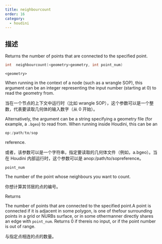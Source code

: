 ```yaml
---
title: neighbourcount
order: 16
category:
  - houdini
---
```

    
## 描述

Returns the number of points that are connected to the specified point.

```c
int  neighbourcount(<geometry>geometry, int point_num)
```

`<geometry>`

When running in the context of a node (such as a wrangle SOP), this argument
can be an integer representing the input number (starting at 0) to read the
geometry from.

当在一个节点的上下文中运行时（比如 wrangle SOP），这个参数可以是一个整数，代表要读取几何体的输入数字（从 0 开始）。

Alternatively, the argument can be a string specifying a geometry file (for
example, a `.bgeo`) to read from. When running inside Houdini, this can be an

```c
op:/path/to/sop
```

reference.

或者，该参数可以是一个字符串，指定要读取的几何体文件（例如，a.bgeo）。当在 Houdini 内部运行时，这个参数可以是 anop:/path/to/sopreference。

`point_num`

The number of the point whose neighbours you want to count.

你想计算其邻居的点的编号。

Returns

The number of points that are connected to the specified point.A point is
connected if it is adjacent in some polygon, is one of thefour surrounding
points in a grid or NURBs surface, or in some othermanner directly shares an
edge with `point_num`. Returns 0 if thereis no input, or if the point number
is out of range.

与指定点相连的点的数量。
